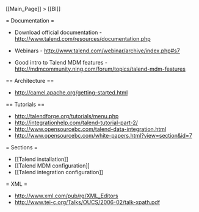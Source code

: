 [[Main_Page]] > [[BI]]


= Documentation =

* Download official documentation - http://www.talend.com/resources/documentation.php
* Webinars - http://www.talend.com/webinar/archive/index.php#s7

* Good intro to Talend MDM features - http://mdmcommunity.ning.com/forum/topics/talend-mdm-features


== Architecture ==

* http://camel.apache.org/getting-started.html


== Tutorials ==

* http://talendforge.org/tutorials/menu.php
* http://integrationhelp.com/talend-tutorial-part-2/
* http://www.opensourcebc.com/talend-data-integration.html
* http://www.opensourcebc.com/white-papers.html?view=section&id=7


= Sections =

* [[Talend installation]]
* [[Talend MDM configuration]]
* [[Talend integration configuration]]



= XML =

* http://www.xml.com/pub/rg/XML_Editors
* http://www.tei-c.org/Talks/OUCS/2006-02/talk-xpath.pdf
